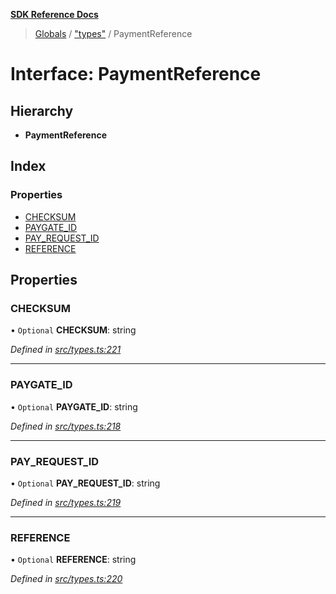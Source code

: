 **[SDK Reference Docs](../README.md)**

> [Globals](../README.md) / ["types"](../modules/_types_.md) / PaymentReference

# Interface: PaymentReference

## Hierarchy

- **PaymentReference**

## Index

### Properties

- [CHECKSUM](_types_.paymentreference.md#checksum)
- [PAYGATE_ID](_types_.paymentreference.md#paygate_id)
- [PAY_REQUEST_ID](_types_.paymentreference.md#pay_request_id)
- [REFERENCE](_types_.paymentreference.md#reference)

## Properties

### CHECKSUM

• `Optional` **CHECKSUM**: string

_Defined in [src/types.ts:221](https://github.com/distributhor/paygate-sdk/blob/836401c/src/types.ts#L221)_

---

### PAYGATE_ID

• `Optional` **PAYGATE_ID**: string

_Defined in [src/types.ts:218](https://github.com/distributhor/paygate-sdk/blob/836401c/src/types.ts#L218)_

---

### PAY_REQUEST_ID

• `Optional` **PAY_REQUEST_ID**: string

_Defined in [src/types.ts:219](https://github.com/distributhor/paygate-sdk/blob/836401c/src/types.ts#L219)_

---

### REFERENCE

• `Optional` **REFERENCE**: string

_Defined in [src/types.ts:220](https://github.com/distributhor/paygate-sdk/blob/836401c/src/types.ts#L220)_
